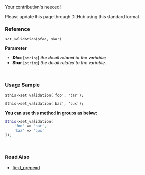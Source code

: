 Your contribution's needed!

Please update this page through GitHub using this standard format.

### Reference
`set_validation($foo, $bar)`

**Parameter**
* **$foo** [`string`] *the detail related to the variable;*
* **$bar** [`string`] *the detail related to the variable.*

&nbsp;

### Usage Sample
`$this->set_validation('foo', 'bar');`

`$this->set_validation('baz', 'qux');`

**You can use this method in groups as below:**
```php
$this->set_validation([
    'foo' => 'bar',
    'baz' => 'qux'
]);
```

&nbsp;

### Read Also
* [field_prepend](./field_prepend)
